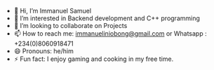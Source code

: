 - 👋 Hi, I’m Immanuel Samuel
- 👀 I’m interested in Backend development and C++ programming 
- 💞️ I’m looking to collaborate on Projects
- 📫 How to reach me: immanueliniobong@gmail.com or Whatsapp : +234(0)8060918471
- 😄 Pronouns: he/him
- ⚡ Fun fact:  I enjoy gaming and cooking in my free time.


